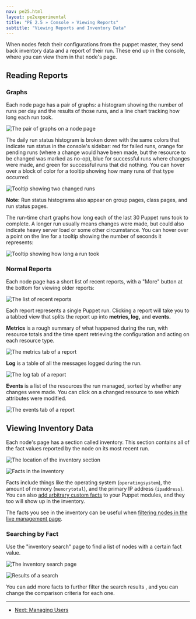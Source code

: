 ```yaml
---
nav: pe25.html
layout: pe2experimental
title: "PE 2.5 » Console » Viewing Reports"
subtitle: "Viewing Reports and Inventory Data"
---
```


When nodes fetch their configurations from the puppet master, they send back inventory data and a report of their run. These end up in the console, where you can view them in that node's page. 

Reading Reports
-----

### Graphs

Each node page has a pair of graphs: a histogram showing the number of runs per day and the results of those runs, and a line chart tracking how long each run took.

![The pair of graphs on a node page][reports_graphs]

The daily run status histogram is broken down with the same colors that indicate run status in the console's sidebar: red for failed runs, orange for pending runs (where a change would have been made, but the resource to be changed was marked as no-op), blue for successful runs where changes were made, and green for successful runs that did nothing. You can hover over a block of color for a tooltip showing how many runs of that type occurred:

![Tooltip showing two changed runs][reports_runcount]

**Note:** Run status histograms also appear on group pages, class pages, and run status pages. 

The run-time chart graphs how long each of the last 30 Puppet runs took to complete. A longer run usually means changes were made, but could also indicate heavy server load or some other circumstance. You can hover over a point on the line for a tooltip showing the number of seconds it represents:

![Tooltip showing how long a run took][reports_point]

### Normal Reports

Each node page has a short list of recent reports, with a "More" button at the bottom for viewing older reports:

![The list of recent reports][reports_recent]

Each report represents a single Puppet run. Clicking a report will take you to a tabbed view that splits the report up into **metrics, log,** and **events.**

**Metrics** is a rough summary of what happened during the run, with resource totals and the time spent retrieving the configuration and acting on each resource type.

![The metrics tab of a report][reports_metricstab]

**Log** is a table of all the messages logged during the run.

![The log tab of a report][reports_logtab]

**Events** is a list of the resources the run managed, sorted by whether any changes were made. You can click on a changed resource to see which attributes were modified. 

![The events tab of a report][reports_eventstab]


Viewing Inventory Data
-----

Each node's page has a section called inventory. This section contains all of the fact values reported by the node on its most recent run. 

![The location of the inventory section][reports_inventory_location]

![Facts in the inventory][reports_inventory]

Facts include things like the operating system (`operatingsystem`), the amount of memory (`memorytotal`), and the primary IP address (`ipaddress`). You can also [add arbitrary custom facts][customfacts] to your Puppet modules, and they too will show up in the inventory. 

[customfacts]: /guides/custom_facts.html

The facts you see in the inventory can be useful when [filtering nodes in the live management page](./console_live.html#advanced-search).

### Searching by Fact

Use the "inventory search" page to find a list of nodes with a certain fact value.

![The inventory search page][reports_inventorysearch]

![Results of a search][reports_searchresults]

You can add more facts to further filter the search results , and you can change the comparison criteria for each one.

[reports_eventstab]: ./images/console/reports_eventstab.png
[reports_graphs]: ./images/console/reports_graphs.png
[reports_inventory_location]: ./images/console/reports_inventory_location.png
[reports_inventory]: ./images/console/reports_inventory.png
[reports_inventorysearch]: ./images/console/reports_inventorysearch.png
[reports_logtab]: ./images/console/reports_logtab.png
[reports_metricstab]: ./images/console/reports_metricstab.png
[reports_point]: ./images/console/reports_point.png
[reports_recent]: ./images/console/reports_recent.png
[reports_runcount]: ./images/console/reports_runcount.png
[reports_searchresults]: ./images/console/reports_searchresults.png


* * * 

- [Next: Managing Users](./console_auth.html) 
